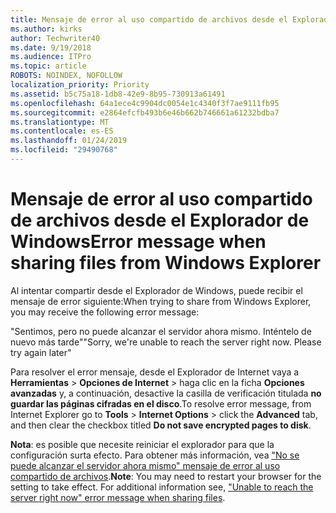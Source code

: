 ```yaml
---
title: Mensaje de error al uso compartido de archivos desde el Explorador de Windows
ms.author: kirks
author: Techwriter40
ms.date: 9/19/2018
ms.audience: ITPro
ms.topic: article
ROBOTS: NOINDEX, NOFOLLOW
localization_priority: Priority
ms.assetid: b5c75a18-1db8-42e9-8b95-730913a61491
ms.openlocfilehash: 64a1ece4c9904dc0054e1c4340f3f7ae9111fb95
ms.sourcegitcommit: e2864efcfb493b6e46b662b746661a61232bdba7
ms.translationtype: MT
ms.contentlocale: es-ES
ms.lasthandoff: 01/24/2019
ms.locfileid: "29490768"
---
```

# <a name="error-message-when-sharing-files-from-windows-explorer"></a><span data-ttu-id="2d823-102">Mensaje de error al uso compartido de archivos desde el Explorador de Windows</span><span class="sxs-lookup"><span data-stu-id="2d823-102">Error message when sharing files from Windows Explorer</span></span>

<span data-ttu-id="2d823-103">Al intentar compartir desde el Explorador de Windows, puede recibir el mensaje de error siguiente:</span><span class="sxs-lookup"><span data-stu-id="2d823-103">When trying to share from Windows Explorer, you may receive the following error message:</span></span>
  
<span data-ttu-id="2d823-p101">"Sentimos, pero no puede alcanzar el servidor ahora mismo. Inténtelo de nuevo más tarde"</span><span class="sxs-lookup"><span data-stu-id="2d823-p101">"Sorry, we're unable to reach the server right now. Please try again later"</span></span>
  
<span data-ttu-id="2d823-106">Para resolver el error mensaje, desde el Explorador de Internet vaya a **Herramientas** \> **Opciones de Internet** \> haga clic en la ficha **Opciones avanzadas** y, a continuación, desactive la casilla de verificación titulada **no guardar las páginas cifradas en el disco**.</span><span class="sxs-lookup"><span data-stu-id="2d823-106">To resolve error message, from Internet Explorer go to **Tools** \> **Internet Options** \> click the **Advanced** tab, and then clear the checkbox titled **Do not save encrypted pages to disk**.</span></span> 
  
 <span data-ttu-id="2d823-p102">**Nota**: es posible que necesite reiniciar el explorador para que la configuración surta efecto. Para obtener más información, vea ["No se puede alcanzar el servidor ahora mismo" mensaje de error al uso compartido de archivos](https://go.microsoft.com/fwlink/?linkid=2022914).</span><span class="sxs-lookup"><span data-stu-id="2d823-p102">**Note**: You may need to restart your browser for the setting to take effect. For additional information see, ["Unable to reach the server right now" error message when sharing files](https://go.microsoft.com/fwlink/?linkid=2022914).</span></span>
  

